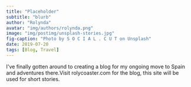 ```yaml
---
title: "Placeholder"
subtitle: "blurb"
author: "Rolynda"
avatar: "img/authors/rolynda.png"
image: "img/postimg/unsplash-stories.jpg"
fig-caption: "Photo by S O C I A L . C U T on Unsplash"
date: 2019-07-20 
tags: [Blog, Travel]
---
```


I've finally gotten around to creating a blog for my ongoing move to Spain and adventures there.Visit rolycoaster.com for the blog, this site will be used for short stories.
